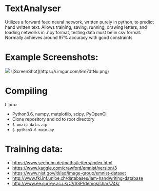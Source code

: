 # TextAnalyser
Utilizes a forward feed neural network, written purely in python, to predict hand written text. Allows training, saving, running, drawing letters, and loading networks in .npy format, testing data must be in csv format. Normally achieves around 97% accuracy with good constraints

# Example Screenshots:
<img src="/data/images/2018-05-02 15.55.18.gif?raw=true">
![ScreenShot](https://i.imgur.com/9m7dtNu.png)

# Compiling
Linux:
  * Python3.6, numpy, matplotlib, scipy, PyOpenCl
  * Clone repository and cd to root directory
  * ```$ unzip data.zip```
  * ```$ python3.6 main.py```

# Training data:
  - https://www.seehuhn.de/maths/letters/index.html
  - https://www.kaggle.com/crawford/emnist/version/3
  - https://www.nist.gov/itl/iad/image-group/emnist-dataset
  - http://www.fki.inf.unibe.ch/databases/iam-handwriting-database
  - http://www.ee.surrey.ac.uk/CVSSP/demos/chars74k/
